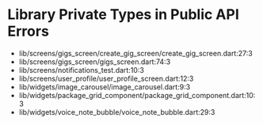 # Library Private Types in Public API Errors

*   lib/screens/gigs_screen/create_gig_screen/create_gig_screen.dart:27:3
*   lib/screens/gigs_screen/gigs_screen.dart:74:3
*   lib/screens/notifications_test.dart:10:3
*   lib/screens/user_profile/user_profile_screen.dart:12:3
*   lib/widgets/image_carousel/image_carousel.dart:9:3
*   lib/widgets/package_grid_component/package_grid_component.dart:10:3
*   lib/widgets/voice_note_bubble/voice_note_bubble.dart:29:3
